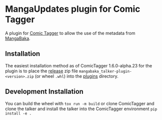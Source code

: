 # MangaUpdates plugin for Comic Tagger

A plugin for [Comic Tagger](https://github.com/comictagger/comictagger/releases) to allow the use of the metadata from [MangaBaka](https://mangabaka.dev).

## Installation

The easiest installation method as of ComicTagger 1.6.0-alpha.23 for the plugin is to place the [release](https://github.com/mizaki/mangabaka_talker/releases) zip file
`mangabaka_talker-plugin-<version>.zip` (or wheel `.whl`) into the [plugins](https://github.com/comictagger/comictagger/wiki/Installing-plugins) directory.

## Development Installation

You can build the wheel with `tox run -m build` or clone ComicTagger and clone the talker and install the talker into the ComicTagger environment `pip install -e .`
